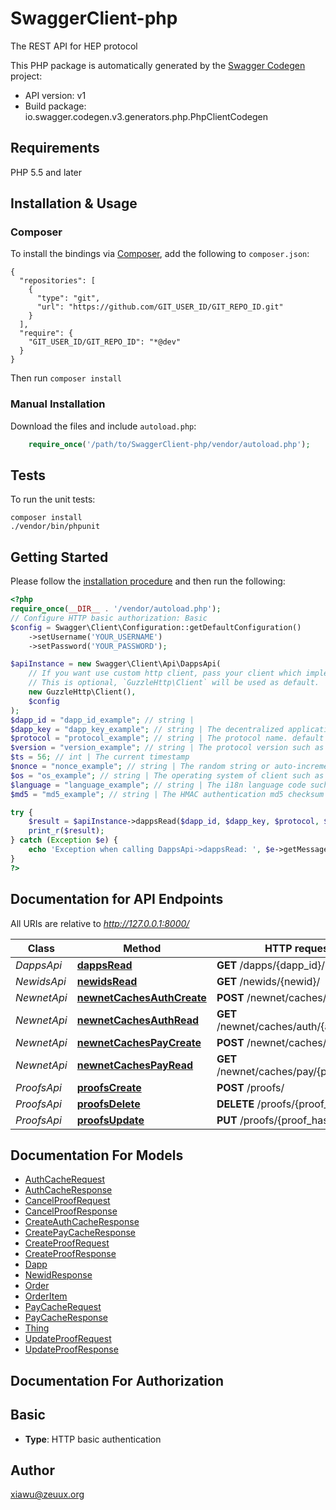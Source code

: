 # SwaggerClient-php
The REST API for HEP protocol

This PHP package is automatically generated by the [Swagger Codegen](https://github.com/swagger-api/swagger-codegen) project:

- API version: v1
- Build package: io.swagger.codegen.v3.generators.php.PhpClientCodegen

## Requirements

PHP 5.5 and later

## Installation & Usage
### Composer

To install the bindings via [Composer](http://getcomposer.org/), add the following to `composer.json`:

```
{
  "repositories": [
    {
      "type": "git",
      "url": "https://github.com/GIT_USER_ID/GIT_REPO_ID.git"
    }
  ],
  "require": {
    "GIT_USER_ID/GIT_REPO_ID": "*@dev"
  }
}
```

Then run `composer install`

### Manual Installation

Download the files and include `autoload.php`:

```php
    require_once('/path/to/SwaggerClient-php/vendor/autoload.php');
```

## Tests

To run the unit tests:

```
composer install
./vendor/bin/phpunit
```

## Getting Started

Please follow the [installation procedure](#installation--usage) and then run the following:

```php
<?php
require_once(__DIR__ . '/vendor/autoload.php');
// Configure HTTP basic authorization: Basic
$config = Swagger\Client\Configuration::getDefaultConfiguration()
    ->setUsername('YOUR_USERNAME')
    ->setPassword('YOUR_PASSWORD');

$apiInstance = new Swagger\Client\Api\DappsApi(
    // If you want use custom http client, pass your client which implements `GuzzleHttp\ClientInterface`.
    // This is optional, `GuzzleHttp\Client` will be used as default.
    new GuzzleHttp\Client(),
    $config
);
$dapp_id = "dapp_id_example"; // string | 
$dapp_key = "dapp_key_example"; // string | The decentralized application access key
$protocol = "protocol_example"; // string | The protocol name. default is 'HEP'.
$version = "version_example"; // string | The protocol version such as '1.0'
$ts = 56; // int | The current timestamp
$nonce = "nonce_example"; // string | The random string or auto-increment sequence
$os = "os_example"; // string | The operating system of client such as ios, android, dweb,etc.
$language = "language_example"; // string | The i18n language code such as zh, en, etc.
$md5 = "md5_example"; // string | The HMAC authentication md5 checksum

try {
    $result = $apiInstance->dappsRead($dapp_id, $dapp_key, $protocol, $version, $ts, $nonce, $os, $language, $md5);
    print_r($result);
} catch (Exception $e) {
    echo 'Exception when calling DappsApi->dappsRead: ', $e->getMessage(), PHP_EOL;
}
?>
```

## Documentation for API Endpoints

All URIs are relative to *http://127.0.0.1:8000/*

Class | Method | HTTP request | Description
------------ | ------------- | ------------- | -------------
*DappsApi* | [**dappsRead**](docs/Api/DappsApi.md#dappsread) | **GET** /dapps/{dapp_id}/ | 
*NewidsApi* | [**newidsRead**](docs/Api/NewidsApi.md#newidsread) | **GET** /newids/{newid}/ | 
*NewnetApi* | [**newnetCachesAuthCreate**](docs/Api/NewnetApi.md#newnetcachesauthcreate) | **POST** /newnet/caches/auth/ | 
*NewnetApi* | [**newnetCachesAuthRead**](docs/Api/NewnetApi.md#newnetcachesauthread) | **GET** /newnet/caches/auth/{auth_hash}/ | 
*NewnetApi* | [**newnetCachesPayCreate**](docs/Api/NewnetApi.md#newnetcachespaycreate) | **POST** /newnet/caches/pay/ | 
*NewnetApi* | [**newnetCachesPayRead**](docs/Api/NewnetApi.md#newnetcachespayread) | **GET** /newnet/caches/pay/{pay_hash}/ | 
*ProofsApi* | [**proofsCreate**](docs/Api/ProofsApi.md#proofscreate) | **POST** /proofs/ | 
*ProofsApi* | [**proofsDelete**](docs/Api/ProofsApi.md#proofsdelete) | **DELETE** /proofs/{proof_hash}/ | 
*ProofsApi* | [**proofsUpdate**](docs/Api/ProofsApi.md#proofsupdate) | **PUT** /proofs/{proof_hash}/ | 

## Documentation For Models

 - [AuthCacheRequest](docs/Model/AuthCacheRequest.md)
 - [AuthCacheResponse](docs/Model/AuthCacheResponse.md)
 - [CancelProofRequest](docs/Model/CancelProofRequest.md)
 - [CancelProofResponse](docs/Model/CancelProofResponse.md)
 - [CreateAuthCacheResponse](docs/Model/CreateAuthCacheResponse.md)
 - [CreatePayCacheResponse](docs/Model/CreatePayCacheResponse.md)
 - [CreateProofRequest](docs/Model/CreateProofRequest.md)
 - [CreateProofResponse](docs/Model/CreateProofResponse.md)
 - [Dapp](docs/Model/Dapp.md)
 - [NewidResponse](docs/Model/NewidResponse.md)
 - [Order](docs/Model/Order.md)
 - [OrderItem](docs/Model/OrderItem.md)
 - [PayCacheRequest](docs/Model/PayCacheRequest.md)
 - [PayCacheResponse](docs/Model/PayCacheResponse.md)
 - [Thing](docs/Model/Thing.md)
 - [UpdateProofRequest](docs/Model/UpdateProofRequest.md)
 - [UpdateProofResponse](docs/Model/UpdateProofResponse.md)

## Documentation For Authorization


## Basic

- **Type**: HTTP basic authentication


## Author

xiawu@zeuux.org

